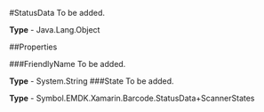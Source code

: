 #StatusData
To be added.

**Type** - Java.Lang.Object

##Properties

###FriendlyName
To be added.

**Type** - System.String
###State
To be added.

**Type** - Symbol.EMDK.Xamarin.Barcode.StatusData+ScannerStates


